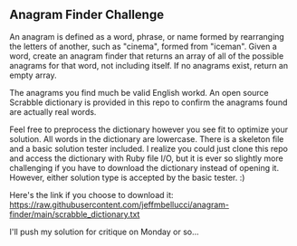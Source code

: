 ## Anagram Finder Challenge

An anagram is defined as a word, phrase, or name formed by rearranging the letters of another, such as "cinema", formed from "iceman".  Given a word, create an anagram finder that returns an array of all of the possible anagrams for that word, not including itself.  If no anagrams exist, return an empty array.

The anagrams you find much be valid English workd.  An open source Scrabble dictionary is provided in this repo to confirm the anagrams found are actually real words.

Feel free to preprocess the dictionary however you see fit to optimize your solution. All words in the dictionary are lowercase.  There is a skeleton file and a basic solution tester included.  I realize you could just clone this repo and access the dictionary with Ruby file I/O, but it is ever so slightly more challenging if you have to download the dictionary instead of opening it.  However, either solution type is accepted by the basic tester. :)

Here's the link if you choose to download it:
https://raw.githubusercontent.com/jeffmbellucci/anagram-finder/main/scrabble_dictionary.txt

I'll push my solution for critique on Monday or so...
